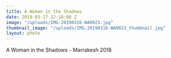 ```yaml
---
title: A Woman in the Shadows
date: 2019-03-17 12:18:00 Z
image: "/uploads/IMG-20190316-WA0023.jpg"
thumbnail_image: "/uploads/IMG-20190316-WA0023_thumbnail.jpg"
layout: photo
---
```


A Woman in the Shadows - Marrakesh 2018